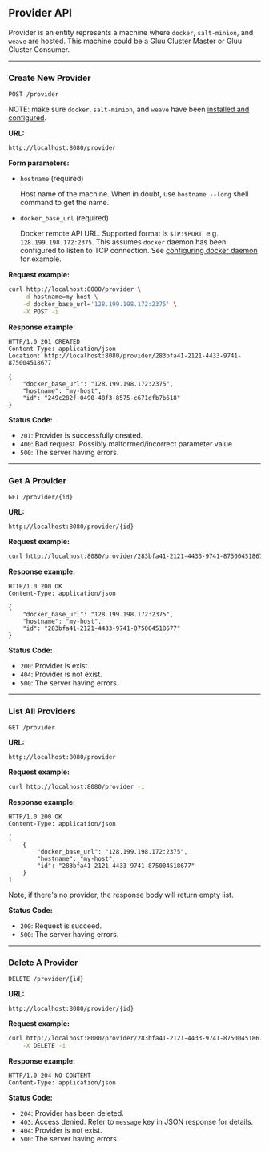 ## Provider API

Provider is an entity represents a machine where `docker`, `salt-minion`,
and `weave` are hosted. This machine could be a Gluu Cluster Master or
Gluu Cluster Consumer.

---

### Create New Provider

`POST /provider`

NOTE: make sure `docker`, `salt-minion`, and `weave` have been [installed and configured](../../admin-guide/installation/package.md).


__URL:__

`http://localhost:8080/provider`

__Form parameters:__

*   `hostname` (required)

    Host name of the machine. When in doubt, use `hostname --long` shell command to get the name.

*   `docker_base_url` (required)

    Docker remote API URL. Supported format is `$IP:$PORT`, e.g. `128.199.198.172:2375`.
    This assumes `docker` daemon has been configured to listen to TCP connection.
    See [configuring docker daemon](../../admin-guide/installation/package.md#docker) for example.

__Request example:__

```sh
curl http://localhost:8080/provider \
    -d hostname=my-host \
    -d docker_base_url='128.199.198.172:2375' \
    -X POST -i
```

__Response example:__

```http
HTTP/1.0 201 CREATED
Content-Type: application/json
Location: http://localhost:8080/provider/283bfa41-2121-4433-9741-875004518677

{
    "docker_base_url": "128.199.198.172:2375",
    "hostname": "my-host",
    "id": "249c282f-0490-48f3-8575-c671dfb7b618"
}
```

__Status Code:__

* `201`: Provider is successfully created.
* `400`: Bad request. Possibly malformed/incorrect parameter value.
* `500`: The server having errors.

---

### Get A Provider

`GET /provider/{id}`

__URL:__

`http://localhost:8080/provider/{id}`

__Request example:__

```sh
curl http://localhost:8080/provider/283bfa41-2121-4433-9741-875004518677 -i
```

__Response example:__

```http
HTTP/1.0 200 OK
Content-Type: application/json

{
    "docker_base_url": "128.199.198.172:2375",
    "hostname": "my-host",
    "id": "283bfa41-2121-4433-9741-875004518677"
}
```

__Status Code:__

* `200`: Provider is exist.
* `404`: Provider is not exist.
* `500`: The server having errors.

---

### List All Providers

`GET /provider`

__URL:__

`http://localhost:8080/provider`

__Request example:__

```sh
curl http://localhost:8080/provider -i
```

__Response example:__

```http
HTTP/1.0 200 OK
Content-Type: application/json

[
    {
        "docker_base_url": "128.199.198.172:2375",
        "hostname": "my-host",
        "id": "283bfa41-2121-4433-9741-875004518677"
    }
]
```

Note, if there's no provider, the response body will return empty list.

__Status Code:__

* `200`: Request is succeed.
* `500`: The server having errors.

---

### Delete A Provider

`DELETE /provider/{id}`

__URL:__

`http://localhost:8080/provider/{id}`

__Request example:__

```sh
curl http://localhost:8080/provider/283bfa41-2121-4433-9741-875004518677 \
    -X DELETE -i
```

__Response example:__

```http
HTTP/1.0 204 NO CONTENT
Content-Type: application/json
```

__Status Code:__

* `204`: Provider has been deleted.
* `403`: Access denied. Refer to `message` key in JSON response for details.
* `404`: Provider is not exist.
* `500`: The server having errors.
